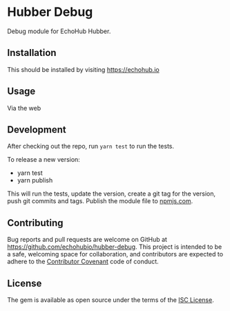 # Hubber Debug

Debug module for EchoHub Hubber.

## Installation

This should be installed by visiting https://echohub.io

## Usage

Via the web

## Development

After checking out the repo, run `yarn test` to run the tests.

To release a new version:

* yarn test
* yarn publish

This will run the tests, update the version, create a git tag for the version, push git commits and tags. Publish the module file to [npmjs.com](https://npmjs.com).

## Contributing

Bug reports and pull requests are welcome on GitHub at https://github.com/echohubio/hubber-debug. This project is intended to be a safe, welcoming space for collaboration, and contributors are expected to adhere to the [Contributor Covenant](contributor-covenant.org) code of conduct.

## License

The gem is available as open source under the terms of the [ISC License](http://opensource.org/licenses/ISC).
